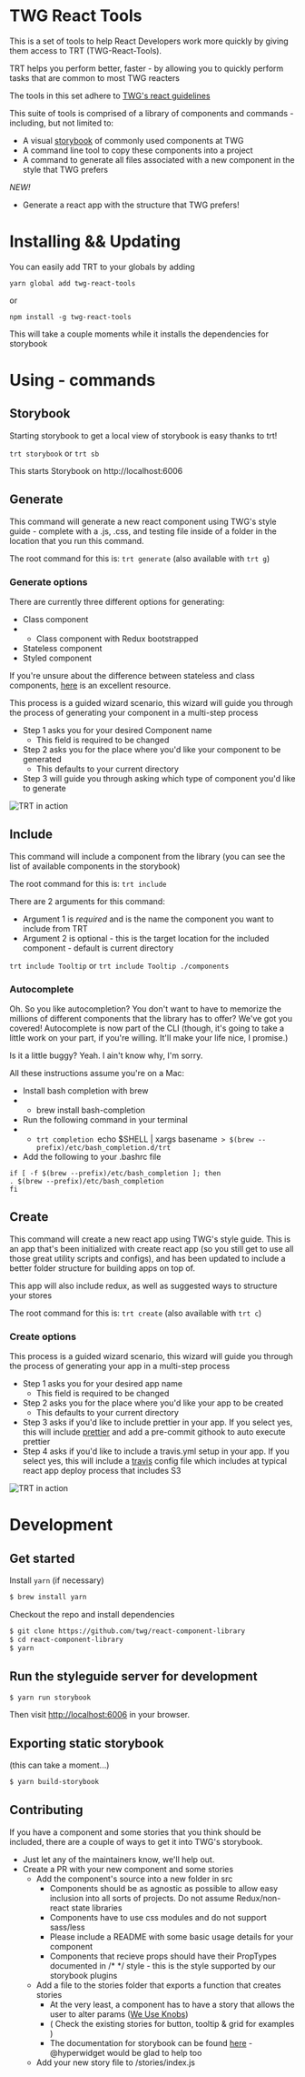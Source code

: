 # TWG React Tools

This is a set of tools to help React Developers work more quickly by giving them access to TRT (TWG-React-Tools).

TRT helps you perform better, faster - by allowing you to quickly perform tasks that are common to most TWG reacters

The tools in this set adhere to [TWG's react guidelines](https://github.com/twg/react-guidelines)

This suite of tools is comprised of a library of components and commands - including, but not limited to:

* A visual [storybook](https://storybook.js.org/) of commonly used components at TWG
* A command line tool to copy these components into a project
* A command to generate all files associated with a new component in the style that TWG prefers

_*NEW!*_
* Generate a react app with the structure that TWG prefers!

# Installing && Updating
You can easily add TRT to your globals by adding

`yarn global add twg-react-tools`

or

`npm install -g twg-react-tools`


This will take a couple moments while it installs the dependencies for storybook

# Using - commands

## Storybook

Starting storybook to get a local view of storybook is easy thanks to trt!

`trt storybook` or `trt sb`

This starts Storybook on http://localhost:6006

## Generate

This command will generate a new react component using TWG's style guide - complete with a .js, .css, and testing file inside of a folder in the location that you run this command.

The root command for this is: `trt generate` (also available with `trt g`)

### Generate options

There are currently three different options for generating:
  * Class component
  * * Class component with Redux bootstrapped
  * Stateless component
  * Styled component

If you're unsure about the difference between stateless and class components, [here](https://jaketrent.com/post/smart-dumb-components-react/) is an excellent resource.

This process is a guided wizard scenario, this wizard will guide you through the process of generating your component in a multi-step process

* Step 1 asks you for your desired Component name
  * This field is required to be changed
* Step 2 asks you for the place where you'd like your component to be generated
  * This defaults to your current directory
* Step 3 will guide you through asking which type of component you'd like to generate

![TRT in action](./trt.gif "TRT in action")

## Include

This command will include a component from the library (you can see the list of available components in the storybook)

The root command for this is: `trt include`

There are 2 arguments for this command:

* Argument 1 is *required* and is the name the component you want to include from TRT
* Argument 2 is optional - this is the target location for the included component - default is current directory

`trt include Tooltip` or `trt include Tooltip ./components`

### Autocomplete
Oh. So you like autocompletion? You don't want to have to memorize the millions of different components that the library has to offer? We've got you covered! Autocomplete is now part of the CLI (though, it's going to take a little work on your part, if you're willing. It'll make your life nice, I promise.)

Is it a little buggy? Yeah. I ain't know why, I'm sorry.

All these instructions assume you're on a Mac:

* Install bash completion with brew
* * brew install bash-completion
* Run the following command in your terminal
* * `trt completion `echo $SHELL | xargs basename` > $(brew --prefix)/etc/bash_completion.d/trt`
* Add the following to your .bashrc file
```
if [ -f $(brew --prefix)/etc/bash_completion ]; then
. $(brew --prefix)/etc/bash_completion
fi
```

## Create

This command will create a new react app using TWG's style guide. This is an app that's been initialized with create react app (so you still get to use all those great utility scripts and configs), and has been updated to include a better folder structure for building apps on top of.

This app will also include redux, as well as suggested ways to structure your stores

The root command for this is: `trt create` (also available with `trt c`)

### Create options

This process is a guided wizard scenario, this wizard will guide you through the process of generating your app in a multi-step process

* Step 1 asks you for your desired app name
  * This field is required to be changed
* Step 2 asks you for the place where you'd like your app to be created
  * This defaults to your current directory
* Step 3 asks if you'd like to include prettier in your app. If you select yes, this will include [prettier](https://prettier.io/) and add a pre-commit githook to auto execute prettier
* Step 4 asks if you'd like to include a travis.yml setup in your app. If you select yes, this will include a [travis](https://travis-ci.com/) config file which includes at typical react app deploy process that includes S3

![TRT in action](./trtcreate.gif "TRT in action")

# Development
## Get started

Install `yarn` (if necessary)

```bash
$ brew install yarn
```

Checkout the repo and install dependencies

```bash
$ git clone https://github.com/twg/react-component-library
$ cd react-component-library
$ yarn
```

## Run the styleguide server for development

```bash
$ yarn run storybook
```

Then visit [http://localhost:6006](http://localhost:6006) in your browser.

## Exporting static storybook

(this can take a moment...)

```bash
$ yarn build-storybook
```

## Contributing
If you have a component and some stories that you think should be included, there are a couple of ways to get it into TWG's storybook.

* Just let any of the maintainers know, we'll help out.
* Create a PR with your new component and some stories
  * Add the component's source into a new folder in src
    * Components should be as agnostic as possible to allow easy inclusion into all sorts of projects. Do not assume Redux/non-react state libraries
    * Components have to use css modules and do not support sass/less
    * Please include a README with some basic usage details for your component
    * Components that recieve props should have their PropTypes documented in /* */ style - this is the style supported by our storybook plugins
  * Add a file to the stories folder that exports a function that creates stories
    * At the very least, a component has to have a story that allows the user to alter params ([We Use Knobs](https://github.com/storybooks/storybook/tree/master/addons/knobs))
    * ( Check the existing stories for button, tooltip & grid for examples )
    * The documentation for storybook can be found [here](https://github.com/storybooks/storybook) - @hyperwidget would be glad to help too
  * Add your new story file to /stories/index.js
